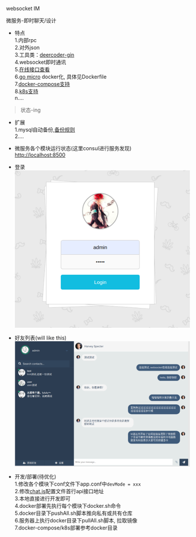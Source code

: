 websocket IM  

微服务-即时聊天/设计  

- 特点  
1.内部rpc  
2.对外json  
3.工具类：[deercoder-gin](https://github.com/dreamlu/deercoder-gin)  
4.websocket即时通讯  
5.[在线接口查看](https://www.eolinker.com/#/share/index?shareCode=jH4ISr)  
6.[go micro](https://github.com/micro/go-micro) docker化, 具体见Dockerfile  
7.[docker-compose支持](docker/docker-compose.yaml)   
8.[k8s支持](docker/k8s/README.md)  
n....  

> 状态-ing  

- 扩展  
1.mysql自动备份,[备份规则](docker/mysql/bak.sh)  
2....  

- 微服务各个模块运行状态(这里consul进行服务发现)  
[http://localhost:8500](http://localhost:8500)

- 登录  
![登录页面](common-srv/static/img/login.png)  

- 好友列表(will like this)
![好友列表](common-srv/static/img/chat.png)  

- 开发/部署(待优化)  
1.修改各个模块下conf文件下app.conf中`devMode = xxx`  
2.修改[chat.js](api-gateway/static/js/chat.js)配置文件首行api接口地址  
3.本地直接进行开发即可  
4.docker部署先执行每个模块下docker.sh命令  
5.docker目录下pushAll.sh脚本推向私有或共有仓库  
6.服务器上执行docker目录下pullAll.sh脚本, 拉取镜像  
7.docker-compose/k8s部署参考docker目录  
